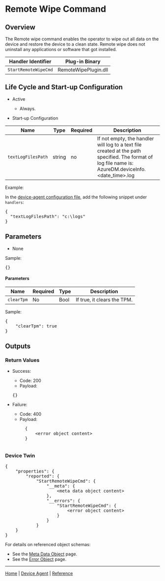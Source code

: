 # Remote Wipe Command

## Overview

The Remote wipe command enables the operator to wipe out all data on the device and restore the device to a clean state. Remote wipe does not uninstall any applications or software that got installed.

| Handler Identifier | Plug-in Binary |
|----|----|
| `StartRemoteWipeCmd` | RemoteWipePlugin.dll |

## Life Cycle and Start-up Configuration

- Active
    - Always.

- Start-up Configuration

| Name | Type | Required | Description |
|------|------|----------|-------------|
| `textLogFilesPath` | string | no | If not empty, the handler will log to a text file created at the path specified. The format of log file name is: AzureDM.deviceInfo.&lt;date_time&gt;.log |

Example:

In the [device-agent configuration file](../../reference/device-agent-configuration-file.md), add the following snippet under `handlers`:

<pre>
{
  "textLogFilesPath": "c:\logs"
}
</pre>

## Parameters

- None

Sample:

<pre>
{}
</pre>

#### Parameters

| Name | Required | Type | Description |
|-----|-----|-----|-----|
| `clearTpm` | No | Bool | If true, it clears the TPM. |

Sample:

<pre>
{
    "clearTpm": true
}
</pre>

## Outputs

### Return Values

- Success:
    - Code: 200
    - Payload:
    <pre>{}</pre>

- Failure:
    - Code: 400
    - Payload:
        <pre>
        {
            &lt;error object content&gt;
        }
        </pre>

### Device Twin

<pre>
{
    "properties": {
        "reported": {
            "StartRemoteWipeCmd": {
                "__meta": {
                    &lt;meta data object content&gt;
                },
                "__errors": {
                    "StartRemoteWipeCmd": {
                        &lt;error object content&gt;
                    }
                }
            }
    }
}
</pre>

For details on referenced object schemas:

- See the [Meta Data Object](meta-object.md) page.
- See the [Error Object](error-object.md) page.

----

[Home](../../../../README.md) | [Device Agent](../../device-agent.md) | [Reference](../../reference.md)